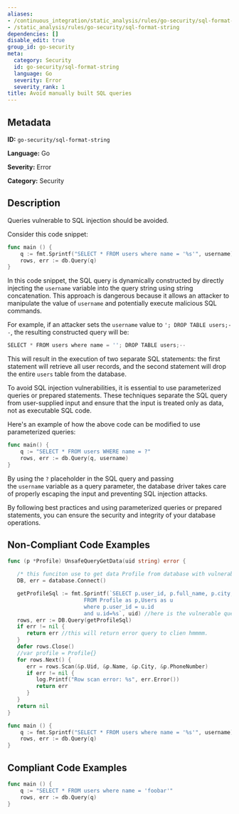 ```yaml
---
aliases:
- /continuous_integration/static_analysis/rules/go-security/sql-format-string
- /static_analysis/rules/go-security/sql-format-string
dependencies: []
disable_edit: true
group_id: go-security
meta:
  category: Security
  id: go-security/sql-format-string
  language: Go
  severity: Error
  severity_rank: 1
title: Avoid manually built SQL queries
---
```

<!--  SOURCED FROM https://github.com/DataDog/datadog-static-analyzer-rule-docs -->


## Metadata
**ID:** `go-security/sql-format-string`

**Language:** Go

**Severity:** Error

**Category:** Security

## Description
Queries vulnerable to SQL injection should be avoided.

Consider this code snippet:

```go
func main () {
    q := fmt.Sprintf("SELECT * FROM users where name = '%s'", username)
	rows, err := db.Query(q)
}
```

In this code snippet, the SQL query is dynamically constructed by directly injecting the `username` variable into the query string using string concatenation. This approach is dangerous because it allows an attacker to manipulate the value of `username` and potentially execute malicious SQL commands.

For example, if an attacker sets the `username` value to `'; DROP TABLE users;--`, the resulting constructed query will be:

```go
SELECT * FROM users where name = ''; DROP TABLE users;--
```

This will result in the execution of two separate SQL statements: the first statement will retrieve all user records, and the second statement will drop the entire `users` table from the database.

To avoid SQL injection vulnerabilities, it is essential to use parameterized queries or prepared statements. These techniques separate the SQL query from user-supplied input and ensure that the input is treated only as data, not as executable SQL code.

Here's an example of how the above code can be modified to use parameterized queries:

```go
func main() {
    q := "SELECT * FROM users WHERE name = ?"
    rows, err := db.Query(q, username)
}
```

By using the `?` placeholder in the SQL query and passing the `username` variable as a query parameter, the database driver takes care of properly escaping the input and preventing SQL injection attacks.

By following best practices and using parameterized queries or prepared statements, you can ensure the security and integrity of your database operations.


## Non-Compliant Code Examples
```go
func (p *Profile) UnsafeQueryGetData(uid string) error {

   /* this funciton use to get data Profile from database with vulnerable query */
   DB, err = database.Connect()

   getProfileSql := fmt.Sprintf(`SELECT p.user_id, p.full_name, p.city, p.phone_number
                        FROM Profile as p,Users as u
                        where p.user_id = u.id
                        and u.id=%s`, uid) //here is the vulnerable query
   rows, err := DB.Query(getProfileSql)
   if err != nil {
      return err //this will return error query to clien hmmmm.
   }
   defer rows.Close()
   //var profile = Profile{}
   for rows.Next() {
      err = rows.Scan(&p.Uid, &p.Name, &p.City, &p.PhoneNumber)
      if err != nil {
         log.Printf("Row scan error: %s", err.Error())
         return err
      }
   }
   return nil
}
```

```go
func main () {
    q := fmt.Sprintf("SELECT * FROM users where name = '%s'", username)
	rows, err := db.Query(q)
}
```

## Compliant Code Examples
```go
func main () {
    q := "SELECT * FROM users where name = 'foobar'"
	rows, err := db.Query(q)
}
```
